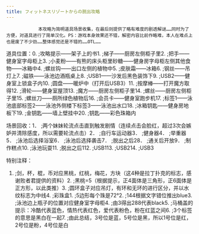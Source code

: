 ```yaml
---
title: フィットネスリゾートからの脱出攻略
---
```


                本攻略为简明道具场景收集，在最后则提供了略有难度的剧透解谜……同时为了方便，对道具进行了简单汉化。PS：游戏本身效果还不错，解密内容比前作略难，本人在难点上也是废了不少劲……整体感觉还是不错的……OTL……

道具位置：0. ;攻略提示——架子上的书1. ;梯子——厨房左侧柜子里2. ;把手——健身室字母柜上3. ;小麦粉——有熊的床头柜里砂糖——健身房字母柜左侧其他食物——冰箱中4. ;螺丝钩——出口左侧的植物中5. ;皮肤霜——冰箱6. ;钢丝——吊灯上7. ;磁铁——泳池边酒瓶桌上8. ;USB1——沙发后黑色装饰下9. ;USB2——健身室上锁盒子内10. ;圆盘——暖炉中（打开后USB3）11. ;按摩棒——打开魔方取得12. ;滑轮——健身室屋顶13. ;魔方——厨房左侧柜子里14. ;螺丝——厨房左侧柜子里15. ;螺丝刀——厕所绿色植物后16. ;会员卡——健身室跑步机17. ;标签1——泳池底部标签2——泳池外侧楼下标签3——泳池出水口18. ;冰箱钥匙——健身房地板下19. ;金钥匙——墙上壁挂中20. ;钥匙——彩色珠箱内

场景回收：1． ;两个妹妹轮流点击直到触发剧情（连续点击会脸红，超过3次会嫉妒并清除感度，所以需要轮流点击）2． ;自行车运动器3． ;健身器4． ;举重器5． ;泳池后选择浴室6． ;泳池后选择袭击7． ;脱出之后28． ;通关后开放9． ;制作糕点10. ;泳池玩耍11. ;脱出之后112. ;USB113. ;USB214. ;USB3

特别注释：

1. ;剑，杯，棍，币对应黑桃，红桃，梅花，方块（这4种是拉丁扑克的标志，感谢败者君提供的资料）2. ;黑桃=5（根据提示，正4面体是三角形，正6面体是正方形，以此类推）3. ;圆环盒子对应吊灯，有环和无环的进行区分，并以水纹标志为中线4. ;彩珠盒1. ;5边形每个珠是72°2. ;144根据文字错位推出blue3. ;泳池边上瓶子的位置对应健身室字母柜4. ;由3得出288代表black5. ;马桶盖的提示：冷酷代表蓝色，情热代表红色，爱代表粉色，粉在红蓝之间6. ;3个标签的意思是黑白在一起7. ;由此总结，3号位是蓝，5号位是黑，所以1号位是红，2号位是粉，4号位是白
              
